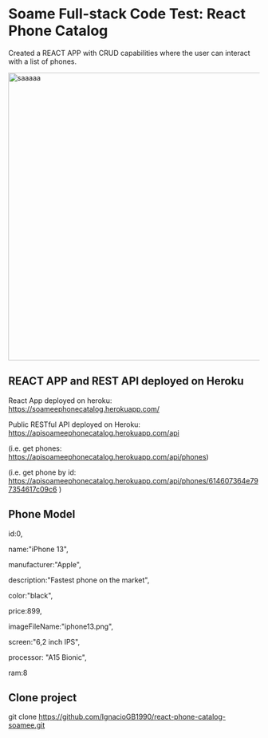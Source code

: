 # Soame Full-stack Code Test: React Phone Catalog
Created a REACT APP with CRUD capabilities where the user can interact with a list of phones.

<img width="577" alt="saaaaa" src="https://user-images.githubusercontent.com/55360078/133898643-10b67c50-fa14-473a-9954-87c965a3d145.png">

## REACT APP and REST API deployed on Heroku
React App deployed on heroku: https://soameephonecatalog.herokuapp.com/

Public RESTful API deployed on Heroku: https://apisoameephonecatalog.herokuapp.com/api

(i.e. get phones: https://apisoameephonecatalog.herokuapp.com/api/phones)

(i.e. get phone by id: https://apisoameephonecatalog.herokuapp.com/api/phones/614607364e797354617c09c6 )



## Phone Model

 id:0,
 
 name:"iPhone 13",
 
 manufacturer:"Apple",
 
 description:"Fastest phone on the market",
 
 color:"black",
 
 price:899,
 
 imageFileName:"iphone13.png",
 
 screen:"6,2 inch IPS",
 
 processor: "A15 Bionic",
 
 ram:8

## Clone project
git clone https://github.com/IgnacioGB1990/react-phone-catalog-soamee.git




